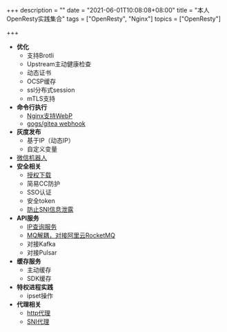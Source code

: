 +++
description = ""
date = "2021-06-01T10:08:08+08:00"
title = "本人OpenResty实践集合"
tags = ["OpenResty", "Nginx"]
topics = ["OpenResty"]

+++

- **优化**
    - 支持Brotli
    - Upstream主动健康检查
    - 动态证书
    - OCSP缓存
    - ssl分布式session
    - mTLS支持
- **命令行执行**
    - [Nginx支持WebP](/post/nginx-support-webp/)
    - [gogs/gitea webhook](/post/gitea-webhook/)
- **灰度发布**
    - 基于IP（动态IP）
    - 自定义变量
- [微信机器人](/post/nginx-wechat-ops/)
- **安全相关**
    - [授权下载](/post/nginx-authorized-download/)
    - 简易CC防护
    - SSO认证
    - 安全token
    - [防止SNI信息泄露](/post/use-ssl_reject_handshake/)
- **API服务**
    - [IP查询服务](/post/nginx-ipip-service/)
    - [MQ解耦，对接阿里云RocketMQ](/post/nginx-use-mq/)
    - 对接Kafka
    - 对接Pulsar
- **缓存服务**
    - 主动缓存
    - SDK缓存
- **特权进程实践**
    - ipset操作
- **代理相关**
    - [http代理](/post/dynamic-http-proxy/)
    - [SNI代理](/post/nginx-sniproxy/)
